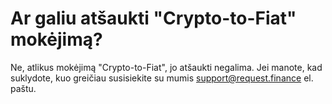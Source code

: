 # Ar galiu atšaukti "Crypto-to-Fiat" mokėjimą?

Ne, atlikus mokėjimą "Crypto-to-Fiat", jo atšaukti negalima. Jei manote, kad suklydote, kuo greičiau susisiekite su mumis [support@request.finance](mailto:support@request.finance) el. paštu.

